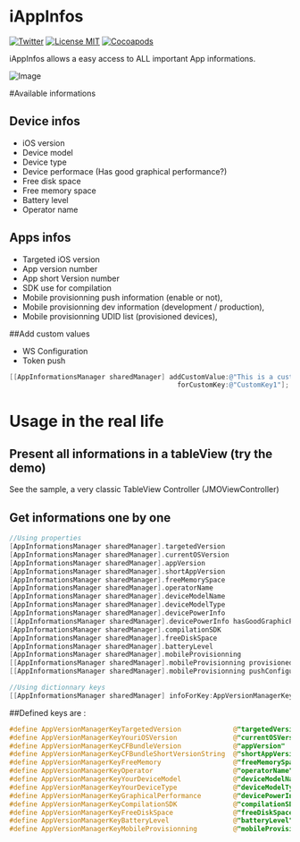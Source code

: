 iAppInfos
=========

[![Twitter](https://img.shields.io/badge/contact-@leverdeterre-green.svg)](http://twitter.com/leverdeterre)
[![License MIT](https://img.shields.io/badge/license-MIT-green.svg)](https://github.com/leverdeterre/iAppInfos/blob/master/LICENCE)
[![Cocoapods](http://img.shields.io/cocoapods/v/iAppInfos.svg)](https://github.com/leverdeterre/iAppInfos)

iAppInfos allows a easy access to ALL important App informations.  

![Image](demo.png)

#Available informations
## Device infos
*   iOS version 
*   Device model
*   Device type
*   Device performace (Has good graphical performance?)
*   Free disk space 
*   Free memory space
*   Battery level 
*   Operator name

## Apps infos
*   Targeted iOS version
*   App version number 
*   App short Version number
*   SDK use for compilation
*   Mobile provisionning push information (enable or not),
*   Mobile provisionning dev information (development / production),
*   Mobile provisionning UDID list (provisioned devices),

##Add custom values
*   WS Configuration
*   Token push

```objective-c
[[AppInformationsManager sharedManager] addCustomValue:@"This is a custom value" 
                                          forCustomKey:@"CustomKey1"];
```

# Usage in the real life 

## Present all informations in a tableView (try the demo)
See the sample, a very classic TableView Controller (JMOViewController)

## Get informations one by one

```objective-c
//Using properties
[AppInformationsManager sharedManager].targetedVersion
[AppInformationsManager sharedManager].currentOSVersion
[AppInformationsManager sharedManager].appVersion
[AppInformationsManager sharedManager].shortAppVersion
[AppInformationsManager sharedManager].freeMemorySpace
[AppInformationsManager sharedManager].operatorName
[AppInformationsManager sharedManager].deviceModelName
[AppInformationsManager sharedManager].deviceModelType
[AppInformationsManager sharedManager].devicePowerInfo
[[AppInformationsManager sharedManager].devicePowerInfo hasGoodGraphicPerformance]
[AppInformationsManager sharedManager].compilationSDK
[AppInformationsManager sharedManager].freeDiskSpace
[AppInformationsManager sharedManager].batteryLevel
[AppInformationsManager sharedManager].mobileProvisionning
[[AppInformationsManager sharedManager].mobileProvisionning provisionedDevices]
[[AppInformationsManager sharedManager].mobileProvisionning pushConfiguration]

//Using dictionnary keys
[[AppInformationsManager sharedManager] infoForKey:AppVersionManagerKeyYouriOSVersion];
```

##Defined keys are :
```objective-c
#define AppVersionManagerKeyTargetedVersion             @"targetedVersion"
#define AppVersionManagerKeyYouriOSVersion              @"currentOSVersion"
#define AppVersionManagerKeyCFBundleVersion             @"appVersion"
#define AppVersionManagerKeyCFBundleShortVersionString  @"shortAppVersion"
#define AppVersionManagerKeyFreeMemory                  @"freeMemorySpace"
#define AppVersionManagerKeyOperator                    @"operatorName"
#define AppVersionManagerKeyYourDeviceModel             @"deviceModelName"
#define AppVersionManagerKeyYourDeviceType              @"deviceModelType"
#define AppVersionManagerKeyGraphicalPerformance        @"devicePowerInfo"
#define AppVersionManagerKeyCompilationSDK              @"compilationSDK"
#define AppVersionManagerKeyFreeDiskSpace               @"freeDiskSpace"
#define AppVersionManagerKeyBatteryLevel                @"batteryLevel"
#define AppVersionManagerKeyMobileProvisionning         @"mobileProvisionning"
```



